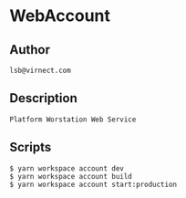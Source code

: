 # WebAccount

## Author

```
lsb@virnect.com

```

## Description

```
Platform Worstation Web Service
```

## Scripts
```
$ yarn workspace account dev
$ yarn workspace account build
$ yarn workspace account start:production
```